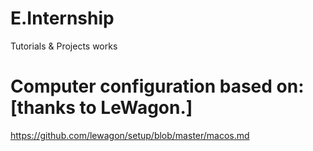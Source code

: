 # E.Internship
Tutorials & Projects works

# Computer configuration based on: [thanks to LeWagon.]
https://github.com/lewagon/setup/blob/master/macos.md


